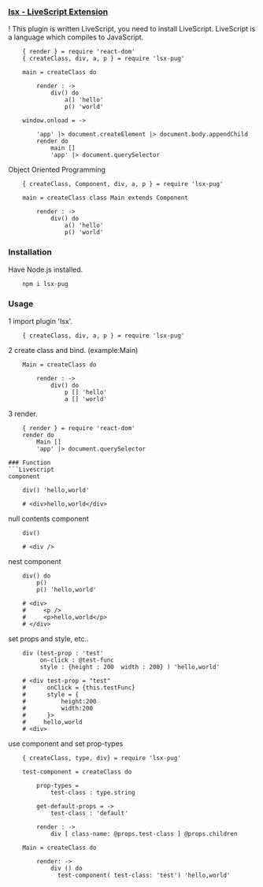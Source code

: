 ### [lsx - LiveScript Extension](https://github.com/sakanabiscuit/lsx)

! This plugin is written LiveScript, you need to install LiveScript. LiveScript is a language which compiles to JavaScript.
```Livescript
    { render } = require 'react-dom'
    { createClass, div, a, p } = require 'lsx-pug'

    main = createClass do

        render : ->
            div() do
                a() 'hello'
                p() 'world'

    window.onload = ->

        'app' |> document.createElement |> document.body.appendChild
        render do
            main []
            'app' |> document.querySelector
```
Object Oriented Programming
```Livescript
    { createClass, Component, div, a, p } = require 'lsx-pug'

    main = createClass class Main extends Component

        render : ->
            div() do
                a() 'hello'
                p() 'world'
```
### Installation

Have Node.js installed.
```Bash
    npm i lsx-pug
```
### Usage

1 import plugin 'lsx'.
```Livescript
    { createClass, div, a, p } = require 'lsx-pug'
```
2 create class and bind. (example:Main)
```Livescript
    Main = createClass do

        render : ->
            div() do
                p [] 'hello'
                a [] 'world'
```
3 render.
```Livescript
    { render } = require 'react-dom'
    render do
        Main []
        'app' |> document.querySelector

### Function
```Livescript
component

    div() 'hello,world'

    # <div>hello,world</div>
```
null contents component
```Livescript
    div()

    # <div />
```
nest component
```Livescript
    div() do 
        p()
        p() 'hello,world'

    # <div>
    #     <p />
    #     <p>hello,world</p>
    # </div>
```
set props and style, etc..
```Livescript
    div (test-prop : 'test'
         on-click : @test-func 
         style : {height : 200  width : 200} ) 'hello,world'

    # <div test-prop = "test"
    #      onClick = {this.testFunc}
    #      style = {
    #          height:200
    #          width:200
    #      }>
    #     hello,world
    # <div>
```
use component and set prop-types
```Livescript
    { createClass, type, div} = require 'lsx-pug'

    test-component = createClass do

        prop-types =
            test-class : type.string

        get-default-props = ->
            test-class : 'default'

        render : ->
            div [ class-name: @props.test-class ] @props.children

    Main = createClass do

        render: ->
            div () do
              test-component( test-class: 'test') 'hello,world'
```
